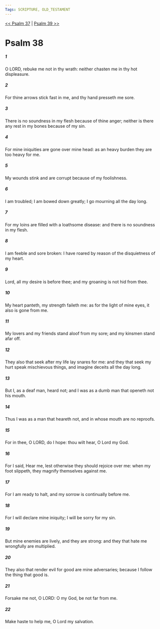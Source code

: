 ```yaml
---
Tags: SCRIPTURE, OLD_TESTAMENT
---
```


[<< Psalm 37](OLD_TESTAMENT/19_Psalms/Psalm_37.md) | [Psalm 39 >>](OLD_TESTAMENT/19_Psalms/Psalm_39.md)

# Psalm 38

##### 1
 O LORD, rebuke me not in thy wrath: neither chasten me in thy hot displeasure.
##### 2
 For thine arrows stick fast in me, and thy hand presseth me sore.
##### 3
 There is no soundness in my flesh because of thine anger; neither is there any rest in my bones because of my sin.
##### 4
 For mine iniquities are gone over mine head: as an heavy burden they are too heavy for me.
##### 5
 My wounds stink and are corrupt because of my foolishness.
##### 6
 I am troubled; I am bowed down greatly; I go mourning all the day long.
##### 7
 For my loins are filled with a loathsome disease: and there is no soundness in my flesh.
##### 8
 I am feeble and sore broken: I have roared by reason of the disquietness of my heart.
##### 9
 Lord, all my desire is before thee; and my groaning is not hid from thee.
##### 10
 My heart panteth, my strength faileth me: as for the light of mine eyes, it also is gone from me.
##### 11
 My lovers and my friends stand aloof from my sore; and my kinsmen stand afar off.
##### 12
 They also that seek after my life lay snares for me: and they that seek my hurt speak mischievous things, and imagine deceits all the day long.
##### 13
 But I, as a deaf man, heard not; and I was as a dumb man that openeth not his mouth.
##### 14
 Thus I was as a man that heareth not, and in whose mouth are no reproofs.
##### 15
 For in thee, O LORD, do I hope: thou wilt hear, O Lord my God.
##### 16
 For I said, Hear me, lest otherwise they should rejoice over me: when my foot slippeth, they magnify themselves against me.
##### 17
 For I am ready to halt, and my sorrow is continually before me.
##### 18
 For I will declare mine iniquity; I will be sorry for my sin.
##### 19
 But mine enemies are lively, and they are strong: and they that hate me wrongfully are multiplied.
##### 20
 They also that render evil for good are mine adversaries; because I follow the thing that good is.
##### 21
 Forsake me not, O LORD: O my God, be not far from me.
##### 22
 Make haste to help me, O Lord my salvation.
